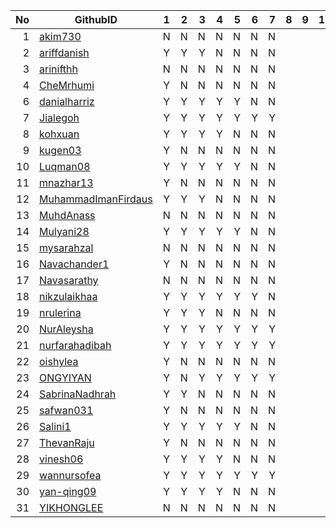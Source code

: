 
| No | GithubID | 1 | 2 | 3 | 4 | 5 | 6 | 7 | 8 | 9 | 10 |
| -----: | ----- | :------: | :------: | ------:|------:|------:| ------:|------:|------:|------:| ------:|
| 1 | [akim730](https://github.com/akim730) |N|N|N|N|N|N|N|
| 2 | [ariffdanish](https://github.com/ariffdanish) |Y|Y|Y|N|N|N|N|
| 3 | [arinifthh](https://github.com/arinifthh) |N|N|N|N|N|N|N|
| 4 | [CheMrhumi](https://github.com/CheMrhumi) |Y|N|N|N|N|N|N|
| 6 | [danialharriz](https://github.com/danialharriz)  |Y|Y|Y|Y|Y|N|N|
| 7 | [Jialegoh](https://github.com/Jialegoh)  |Y|Y|Y|Y|Y|Y|Y|
| 8 | [kohxuan](https://github.com/kohxuan)  |Y|Y|Y|Y|N|N|N|
| 9 | [kugen03](https://github.com/kugen03)  |Y|N|N|N|N|N|N|
| 10 | [Luqman08](https://github.com/Luqman08)  |Y|Y|Y|Y|Y|N|N|
| 11 | [mnazhar13](https://github.com/mnazhar13)  |Y|N|N|N|N|N|N|
| 12 | [MuhammadImanFirdaus](https://github.com/MuhammadImanFirdaus)  |Y|Y|Y|N|N|N|N|
| 13 | [MuhdAnass](https://github.com/MuhdAnass)  |N|N|N|N|N|N|N|
| 14 | [Mulyani28](https://github.com/Mulyani28)  |Y|Y|Y|Y|Y|N|N|
| 15 | [mysarahzal](https://github.com/mysarahzal)  |N|N|N|N|N|N|N|
| 16 | [Navachander1](https://github.com/Navachander1) |Y|N|N|N|N|N|N|
| 17 | [Navasarathy](https://github.com/Navasarathy)  |N|N|N|N|N|N|N|
| 18 | [nikzulaikhaa](https://github.com/nikzulaikhaa)  |Y|Y|Y|Y|Y|Y|N|
| 19 | [nrulerina](https://github.com/nrulerina)  |Y|Y|Y|N|N|N|N|
| 20 | [NurAleysha](https://github.com/NurAleysha)  |Y|Y|Y|Y|Y|Y|Y|
| 21 | [nurfarahadibah](https://github.com/nurfarahadibah)  |Y|Y|Y|Y|Y|Y|Y|
| 22 | [oishylea](https://github.com/oishylea)  | Y|N|N|N|N|N|N|
| 23 | [ONGYIYAN](https://github.com/ONGYIYAN)  |Y|N|Y|Y|Y|Y|Y|
| 24 | [SabrinaNadhrah](https://github.com/SabrinaNadhrah)  |Y|Y|N|N|N|N|N|
| 25 | [safwan031](https://github.com/safwan031)  |Y|N|N|N|N|N|N|
| 26 | [Salini1](https://github.com/Salini1)  |Y|Y|Y|Y|Y|N|N|
| 27 | [ThevanRaju](https://github.com/ThevanRaju)  |Y|N|N|N|N|N|N|
| 28 | [vinesh06](https://github.com/vinesh06)  |Y|Y|Y|Y|N|N|N|
| 29 | [wannursofea](https://github.com/wannursofea)  |Y|Y|Y|Y|Y|Y|Y|
| 30 | [yan-qing09](https://github.com/yan-qing09)  |Y|Y|Y|Y|N|N|N|
| 31 | [YIKHONGLEE](https://github.com/YIKHONGLEE)  |N|N|N|N|N|N|N|
